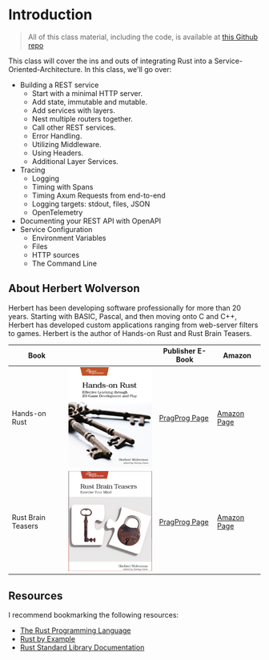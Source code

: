 # Introduction

> All of this class material, including the code, is available at [this Github repo](https://github.com/thebracket/ArdanRustService)

This class will cover the ins and outs of integrating Rust into a Service-Oriented-Architecture. In this class, we'll go over:

* Building a REST service
    * Start with a minimal HTTP server.
    * Add state, immutable and mutable.
    * Add services with layers.
    * Nest multiple routers together.
    * Call other REST services.
    * Error Handling.
    * Utilizing Middleware.
    * Using Headers.
    * Additional Layer Services.
* Tracing
    * Logging
    * Timing with Spans
    * Timing Axum Requests from end-to-end
    * Logging targets: stdout, files, JSON
    * OpenTelemetry
* Documenting your REST API with OpenAPI
* Service Configuration
    * Environment Variables
    * Files
    * HTTP sources
    * The Command Line


## About Herbert Wolverson

Herbert has been developing software professionally for more than 20 years. Starting with BASIC, Pascal, and then moving onto C and C++, Herbert has developed custom applications ranging from web-server filters to games. Herbert is the author of Hands-on Rust and Rust Brain Teasers.

| Book | | Publisher E-Book | Amazon |
|------|-| -----------------|--------|
| Hands-on Rust | ![](./images/Hands-on-Rust.png) | [PragProg Page](https://pragprog.com/titles/hwrust/hands-on-rust/) | [Amazon Page](https://www.amazon.com/Hands-Rust-Effective-Learning-Development/dp/1680508164) |
| Rust Brain Teasers | ![](./images/Rust-Brain-Teasers.png) | [PragProg Page](https://pragprog.com/titles/hwrustbrain/rust-brain-teasers/) | [Amazon Page](https://www.amazon.com/Rust-Brain-Teasers-Pragmatic-Programmers/dp/1680509179) |

## Resources

I recommend bookmarking the following resources:

* [The Rust Programming Language](https://doc.rust-lang.org/book/)
* [Rust by Example](https://doc.rust-lang.org/rust-by-example/)
* [Rust Standard Library Documentation](https://doc.rust-lang.org/std/)

